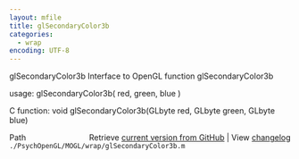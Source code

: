```yaml
---
layout: mfile
title: glSecondaryColor3b
categories:
  - wrap
encoding: UTF-8
---
```


glSecondaryColor3b  Interface to OpenGL function glSecondaryColor3b

usage:  glSecondaryColor3b( red, green, blue )

C function:  void glSecondaryColor3b(GLbyte red, GLbyte green, GLbyte blue)


<div class="code_header" style="text-align:right;">
  <span style="float:left;">Path&nbsp;&nbsp;</span> <span class="counter">Retrieve <a href=
  "https://raw.github.com/Psychtoolbox-3/Psychtoolbox-3/beta/./PsychOpenGL/MOGL/wrap/glSecondaryColor3b.m">current version from GitHub</a> | View <a href=
  "https://github.com/Psychtoolbox-3/Psychtoolbox-3/commits/beta/./PsychOpenGL/MOGL/wrap/glSecondaryColor3b.m">changelog</a></span>
</div>
<div class="code">
  <code>./PsychOpenGL/MOGL/wrap/glSecondaryColor3b.m</code>
</div>
